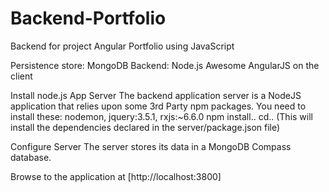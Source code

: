 # Backend-Portfolio
Backend for project Angular Portfolio using JavaScript

Persistence store: MongoDB
Backend: Node.js
Awesome AngularJS on the client

Install node.js 
App Server
The backend application server is a NodeJS application that relies upon some 3rd Party npm packages. You need to install these:
nodemon, jquery:3.5.1, rxjs:~6.6.0
npm install..
cd..
(This will install the dependencies declared in the server/package.json file)

Configure Server
The server stores its data in a MongoDB Compass database.

Browse to the application at [http://localhost:3800]
